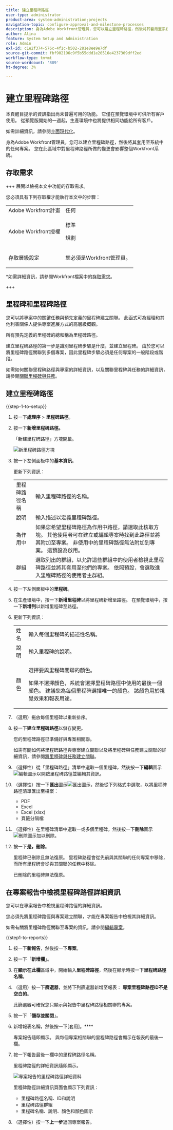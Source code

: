 ```yaml
---
title: 建立里程碑路徑
user-type: administrator
product-area: system-administration;projects
navigation-topic: configure-approval-and-milestone-processes
description: 身為Adobe Workfront管理員，您可以建立里程碑路徑，然後將其套用至系統中的任何專案。 您在此區域中對里程碑路徑所做的變更會影響整個Workfront系統。
author: Alina
feature: System Setup and Administration
role: Admin
exl-id: c1e2f374-576c-4f1c-b502-281e8ee9e7df
source-git-commit: fbf902196c9f5b55ddd1e20516e4237309dff2ed
workflow-type: tm+mt
source-wordcount: '889'
ht-degree: 3%

---
```


# 建立里程碑路徑

<!--Audited: 07/2024-->

<!--
NOTE: DON'T DELETE, DRAFT OR HIDE THIS ARTICLE. IT IS LINKED TO THE PRODUCT, THROUGH THE CONTEXT SENSITIVE HELP LINKS.
-->

<!--<span class="preview">The highlighted information on this page refers to functionality not yet generally available. It is available only in the Preview environment for all customers. After the monthly releases to Production, the same features are also available in the Production environment for customers who enabled fast releases. </span>   

<span class="preview">For information about fast releases, see [Enable or disable fast releases for your organization](/help/quicksilver/administration-and-setup/set-up-workfront/configure-system-defaults/enable-fast-release-process.md). </span>-->

<div class="preview">

本頁醒目提示的資訊指出尚未普遍可用的功能。 它僅在預覽環境中可供所有客戶使用。 從預覽版開始的一週起，生產環境中也將提供相同功能給所有客戶。

如需詳細資訊，請參閱[介面現代化](/help/quicksilver/product-announcements/product-releases/interface-modernization/interface-modernization.md)。

</div>

身為Adobe Workfront管理員，您可以建立里程碑路徑，然後將其套用至系統中的任何專案。 您在此區域中對里程碑路徑所做的變更會影響整個Workfront系統。

## 存取需求

+++ 展開以檢視本文中功能的存取需求。

您必須具有下列存取權才能執行本文中的步驟：

<table style="table-layout:auto"> 
 <col> 
 <col> 
 <tbody> 
  <tr> 
   <td role="rowheader">Adobe Workfront計畫</td> 
   <td>任何</td> 
  </tr> 
  <tr> 
   <td role="rowheader">Adobe Workfront授權</td> 
   <td><p>標準</p>
   <p>規劃</p>
   </td> 
  </tr> 
  <tr> 
   <td role="rowheader">存取層級設定</td> 
   <td> <p>您必須是Workfront管理員。</p></td> 
  </tr> 
 </tbody> 
</table>

*如需詳細資訊，請參閱Workfront檔案中的[存取需求](/help/quicksilver/administration-and-setup/add-users/access-levels-and-object-permissions/access-level-requirements-in-documentation.md)。

+++

## 里程碑和里程碑路徑

您可以將專案中的關鍵任務與預先定義的里程碑建立關聯。 此函式可為經理和其他利害關係人提供專案進展方式的高層級概觀。

所有預先定義的里程碑的總和稱為里程碑路徑。

建立里程碑路徑的第一步是識別里程碑步驟是什麼，並建立里程碑。 由於您可以將里程碑路徑關聯到多個專案，因此里程碑步驟必須是任何專案的一般階段或階段。

如需如何關聯里程碑路徑與專案的詳細資訊，以及關聯里程碑與任務的詳細資訊，請參閱[關聯里程碑與任務](../../../manage-work/tasks/manage-tasks/associate-milestones-with-tasks.md)。

## 建立里程碑路徑

{{step-1-to-setup}}

1. 按一下&#x200B;**處理序** > **里程碑路徑**。
1. 按一下&#x200B;**新增里程碑路徑。**

   <div class="preview">

   「新建里程碑路徑」方塊開啟。

   ![新里程碑路徑方塊](assets/new-milestone-path-box.png)

   </div>

1. 按一下左側面板中的&#x200B;**基本資訊**。

   更新下列資訊：

   <table style="table-layout:auto">
    <tr>
      <td>里程碑路徑名稱</td>
       <td>輸入里程碑路徑的名稱。</td>
    </tr>
    <tr>
      <td>說明</td>
      <td>輸入描述以定義里程碑路徑。</td>
    </tr>
    <tr>
       <td>為作用中</td>
      <td>如果您希望里程碑路徑為作用中路徑，請選取此核取方塊。 其他使用者可在建立或編輯專案時找到此路徑並將其附加至專案。 非使用中的里程碑路徑無法附加到專案。 這預設為啟用。</td>
    </tr>
    <tr>
      <td>群組</td>
      <td>選取列出的群組，以允許這些群組中的使用者檢視此里程碑路徑並將其套用至他們的專案。 依照預設，會選取進入里程碑路徑的使用者主群組。</td>
    </tr>
   </table>

1. 按一下左側面板中的&#x200B;**里程碑**。

1. 在生產環境中，按一下&#x200B;**新增里程碑**以將里程碑新增至路徑。
   <span class="preview">在預覽環境中，按一下&#x200B;**新增列**&#x200B;以新增里程碑至路徑。</span>
1. 更新下列資訊：

   <table style="table-layout:auto"> 
    <col> 
    <col> 
    <tbody> 
     <tr> 
      <td role="rowheader">姓名</td> 
      <td>輸入每個里程碑的描述性名稱。</td> 
     </tr> 
     <tr> 
      <td role="rowheader">說明</td> 
      <td>輸入里程碑的說明。</td> 
     </tr> 
     <tr> 
      <td role="rowheader">顏色</td> 
      <td> <p>選擇要與里程碑關聯的顏色。 </p> <p>如果不選擇顏色，系統會選擇里程碑路徑中使用的最後一個顏色。 建議您為每個里程碑選擇唯一的顏色。 該顏色用於視覺效果和報表用途。</p> </td> 
     </tr> 
    </tbody> 
   </table>

1. （選用）拖放每個里程碑以重新排序。
1. 按一下&#x200B;**建立里程碑路徑**&#x200B;以儲存變更。

   您的里程碑路徑已準備好與專案相關聯。

   如需有關如何將里程碑路徑與專案建立關聯以及將里程碑與任務建立關聯的詳細資訊，請參閱[將里程碑與任務建立關聯](../../../manage-work/tasks/manage-tasks/associate-milestones-with-tasks.md)。

1. （選擇性）從「里程碑路徑」清單中選取一個里程碑，然後按一下&#x200B;**編輯**&#x200B;圖示![編輯圖示](assets/edit-icon.png)以開啟里程碑路徑並編輯其資訊。
1. （選擇性）按一下&#x200B;**匯出**&#x200B;圖示![匯出圖示](assets/export-icon.png)，然後從下列格式中選取，以將里程碑路徑清單匯出至檔案：

   * PDF
   * Excel
   * Excel (xlsx)
   * 頁籤分隔檔

1. （選擇性）在里程碑清單中選取一或多個里程碑，然後按一下&#x200B;**刪除**&#x200B;圖示![刪除圖示](assets/delete-icon.png)加以刪除。
1. 按一下&#x200B;**是，刪除**。

   里程碑已刪除且無法復原。 里程碑路徑會從先前與其關聯的任何專案中移除，而所有里程碑會從與其關聯的任務中移除。

   已刪除的里程碑無法復原。


## 在專案報告中檢視里程碑路徑詳細資訊

您可以在專案報告中檢視里程碑路徑的詳細資訊。

您必須先將里程碑路徑與專案建立關聯，才能在專案報告中檢視其詳細資訊。

如需有關將里程碑路徑關聯至專案的資訊，請參閱[編輯專案](/help/quicksilver/manage-work/projects/manage-projects/edit-projects.md)。

{{step1-to-reports}}

1. 按一下&#x200B;**新報告**，然後按一下&#x200B;**專案**。
1. 按一下「**新增欄**」。
1. 在&#x200B;**顯示在此欄**&#x200B;區域中，開始輸入&#x200B;**里程碑路徑**，然後在顯示時按一下&#x200B;**里程碑路徑名稱**。
1. （選用）按一下&#x200B;**篩選器**，並將下列篩選器新增至報表： **專案里程碑路徑ID不是空白的**。

   此篩選器可確保您只顯示與報告中里程碑路徑相關聯的專案。

1. 按一下「**儲存並關閉**」。
1. 新增報表名稱，然後按一下[套用]。****

   專案報告隨即顯示。 與每個專案相關聯的里程碑路徑會顯示在報表的最後一欄。
1. 按一下報告最後一欄中的里程碑路徑名稱。

   里程碑路徑的詳細資訊隨即顯示。

   ![專案報告的里程碑路徑詳細資料](assets/milestone-details-from-project-report.png)

   里程碑路徑詳細資訊頁面會顯示下列資訊：

   * 里程碑路徑名稱、ID和說明
   * 里程碑路徑群組
   * 里程碑名稱、說明、顏色和顏色圖示

1. （選擇性）按一下&#x200B;**上一步**&#x200B;返回專案報告。



